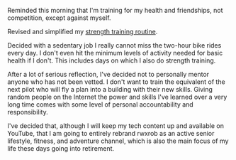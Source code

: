Reminded this morning that I'm training for my health and friendships, not competition, except against myself.

Revised and simplified my [strength training routine](../Fitness/Strength%20training%20(mon,%20thu).md).

Decided with a sedentary job I really cannot miss the two-hour bike rides every day. I don't even hit the minimum levels of activity needed for basic health if I don't. This includes days on which I also do strength training.

After a lot of serious reflection, I've decided not to personally mentor anyone who has not been vetted. I don't want to train the equivalent of the next pilot who will fly a plan into a building with their new skills. Giving random people on the Internet the power and skills I've learned over a very long time comes with some level of personal accountability and responsibility.

I've decided that, although I will keep my tech content up and available on YouTube, that I am going to entirely rebrand rwxrob as an active senior lifestyle, fitness, and adventure channel, which is also the main focus of my life these days going into retirement.